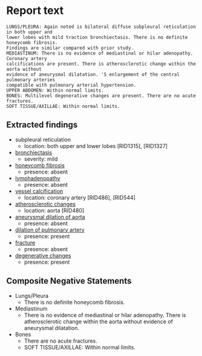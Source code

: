# Report text

```text
LUNGS/PLEURA: Again noted is bilateral diffuse subpleural reticulation in both upper and
lower lobes with mild traction bronchiectasis. There is no definite honeycomb fibrosis.
Findings are similar compared with prior study.
MEDIASTINUM: There is no evidence of mediastinal or hilar adenopathy. Coronary artery
calcifications are present. There is atherosclerotic change within the aorta without
evidence of aneurysmal dilatation. 'S enlargement of the central pulmonary arteries
compatible with pulmonary arterial hypertension.
UPPER ABDOMEN: Within normal limits.
BONES: Multilevel degenerative changes are present. There are no acute fractures.
SOFT TISSUE/AXILLAE: Within normal limits.
```

## Extracted findings

- subpleural reticulation
  - location: both upper and lower lobes \[RID1315\], \[RID1327\]
- [bronchiectasis](../../definitions/hood/bronchiectasis.json)
  - severity: mild
- [honeycomb fibrosis](../../definitions/nuance/fibrotic_changes_or_honeycombing.json)
  - presence: absent
- [lymphadenopathy](../../definitions/hood/mediastinal-lymph-nodes.json)
  - presence: absent
- [vessel calcification](../../definitions/nuance/coronary_artery_calcification.json)
  - location: coronary artery \[RID486\], \[RID544\]
- [atherosclerotic changes](../../definitions/nuance/thoracic_vessel_atherosclerotic_calcification.json)
  - location: aorta \[RID480\]
- [aneurysmal dilation of aorta](../../definitions/nuance/aortic_aneurysm_or_dilation.json)
  - presence: absent
- [dilation of pulmonary artery](../../definitions/hood/pulmonary-artery-dilation.json)
  - presence: present
- [fracture](../../definitions/hood/organization/fracture.md)
  - presence: absent
- [degenerative changes](../../definitions/nuance/thoracic_spine_degenerative_changes.json)
  - presence: present

## Composite Negative Statements

- Lungs/Pleura
  - There is no definite honeycomb fibrosis.
- Mediastinum
  - There is no evidence of mediastinal or hilar adenopathy. There is atherosclerotic change within the aorta without evidence of aneurysmal dilatation.
- Bones
  - There are no acute fractures.
  - SOFT TISSUE/AXILLAE: Within normal limits.
  